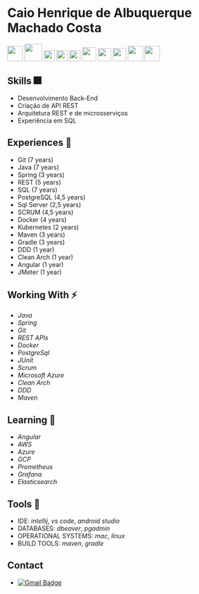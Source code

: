 # Caio Henrique de Albuquerque Machado Costa 

<span><img height="35px" src="https://cdn.svgporn.com/logos/git.svg">
<span><img height="40px" src="https://cdn.svgporn.com/logos/java.svg">
<span><img height="25px" src="https://cdn.svgporn.com/logos/spring.svg">
<span><img height="25px" src="https://cdn.svgporn.com/logos/microsoft.svg">
<span><img height="25px" src="https://cdn.svgporn.com/logos/docker.svg">
<span><img height="32px" src="https://cdn.svgporn.com/logos/kubernetes.svg">
<span><img height="30px" src="https://cdn.svgporn.com/logos/rabbitmq.svg">
<span><img height="30px" src="https://cdn.svgporn.com/logos/maven.svg">
<span><img height="35px" src="https://cdn.svgporn.com/logos/gradle.svg">
<span><img height="35px" src="https://cdn.svgporn.com/logos/postgresql.svg">
<span><img height="17px" src="https://cdn.svgporn.com/logos/oracle.svg"><br>

## Skills 🎆
* Desenvolvimento Back-End
* Criação de API REST
* Arquitetura REST e de microsserviços
* Experiência em SQL

## Experiences 📕
* Git (7 years)
* Java (7 years)
* Spring (3 years)
* REST (5 years)
* SQL (7 years)
* PostgreSQL (4,5 years)
* Sql Server (2,5 years)
* SCRUM (4,5 years)
* Docker (4 years)
* Kubernetes (2 years)
* Maven (3 years)
* Gradle (3 years)
* DDD (1 year)
* Clean Arch (1 year)
* Angular (1 year)
* JMeter (1 year)
    
## Working With ⚡
* _Java_ 
* _Spring_
* _Git_
* _REST APIs_ 
* _Docker_
* _PostgreSql_ 
* _JUnit_ 
* _Scrum_ 
* _Microsoft Azure_ 
* _Clean Arch_ 
* _DDD_ 
* _Maven_
    
## Learning 🌱
* _Angular_
* _AWS_
* _Azure_ 
* _GCP_ 
* _Prometheus_ 
* _Grafana_ 
* _Elasticsearch_
 
## Tools 🔨
* IDE: _intellij_, _vs code_, _android studio_
* DATABASES: _dbeaver_, _pgadmin_
* OPERATIONAL SYSTEMS: _mac_, _linux_
* BUILD TOOLS: _maven_, _gradle_
   
## Contact
* [![Gmail Badge](https://img.shields.io/badge/-caiohamc@gmail.com-c14438?style=flat-square&logo=Gmail&logoColor=white&link=mailto:sakshamtaneja7861@gmail.com)](mailto:caiohamc@gmail.com)
